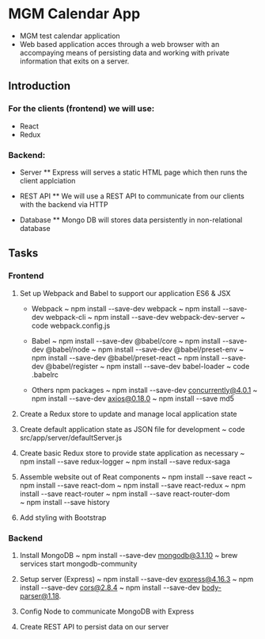# MGM Calendar App
- MGM test calendar application
- Web based application acces through a web browser with an accompaying means of persisting data and working with private information that exits on a server.

## Introduction

### For the clients (frontend) we will use:
* React
* Redux

### Backend:

* Server
    ** Express will serves a static HTML page which then runs the client applciation

* REST API
    ** We will use a REST API to communicate from our clients with the backend via HTTP

* Database
    ** Mongo DB will stores data persistently in non-relational database 


## Tasks

### Frontend

1. Set up Webpack and Babel to support our application ES6 & JSX

    - Webpack
        ~ npm install --save-dev webpack
        ~ npm install --save-dev webpack-cli
        ~ npm install --save-dev webpack-dev-server
        ~ code webpack.config.js

    - Babel
        ~ npm install --save-dev @babel/core
        ~ npm install --save-dev @babel/node
        ~ npm install --save-dev @babel/preset-env
        ~ npm install --save-dev @babel/preset-react
        ~ npm install --save-dev @babel/register
        ~ npm install --save-dev babel-loader
        ~ code .babelrc   

    - Others npm packages
        ~ npm install --save-dev concurrently@4.0.1
        ~ npm install --save-dev axios@0.18.0 
        ~ npm install --save md5     

2. Create a Redux store to update and manage local application state

3. Create default application state as JSON file for development
    ~ code src/app/server/defaultServer.js

4. Create basic Redux store to provide state application as necessary
    ~ npm install --save redux-logger
    ~ npm install --save redux-saga
        
5. Assemble website out of Reat components
    ~ npm install --save react
    ~ npm install --save react-dom
    ~ npm install --save react-redux
    ~ npm install --save react-router
    ~ npm install --save react-router-dom    
    ~ npm install --save history

6. Add styling with Bootstrap

### Backend

1. Install MongoDB
    ~ npm install --save-dev mongodb@3.1.10
    ~ brew services start mongodb-community

2. Setup server (Express)
    ~ npm install --save-dev express@4.16.3 
    ~ npm install --save-dev cors@2.8.4 
    ~ npm install --save-dev body-parser@1.18.

3. Config Node to communicate MongoDB with Express

4. Create REST API to persist data on our server
